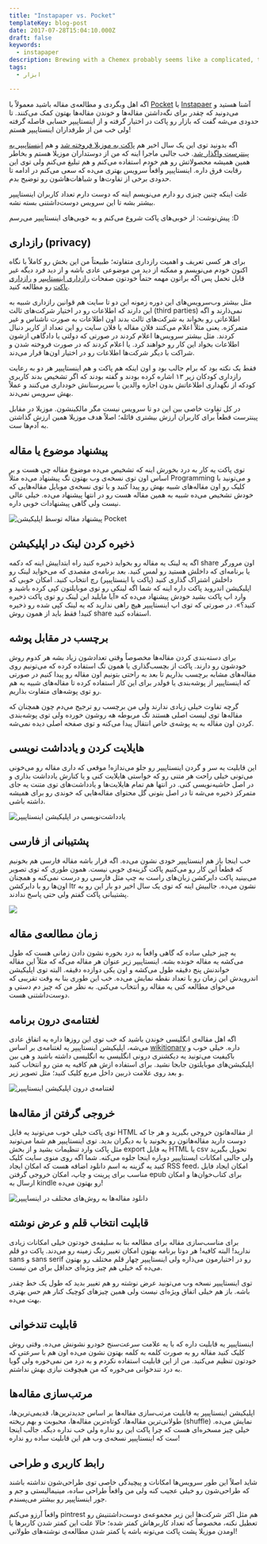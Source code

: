 ```yaml
---
title: "Instapaper vs. Pocket"
templateKey: blog-post
date: 2017-07-28T15:04:10.000Z
draft: false
keywords:
  - instapaper
description: Brewing with a Chemex probably seems like a complicated, time-consuming ordeal, but once you get used to the process, it becomes a soothing ritual that's worth the effort every time.
tags:
  - ابزار

---
```


اگه اهل وبگردی و مطالعه‌ی مقاله باشید معمولاً با [Pocket](https://getpocket.com/) یا [Instapaer](https://instapaper.com) آشنا هستید و می‌دونید که چقدر برای نگه‌داشتن مقاله‌ها و خوندن مقاله‌ها بهتون کمک می‌کنند. تا حدودی می‌شه گفت که بازار رو پاکت در اختیار گرفته و از اینستاپیپر حسابی فاصله گرفته ولی خب من از طرفداران اینستاپیپر هستم!

اگه بدونید توی این یک سال اخیر هم [پاکت به موزیلا فروخته شد](https://blog.mozilla.org/blog/2017/02/27/mozilla-acquires-pocket/) و هم [اینستاپیپر به پینترست واگذار شد](https://techcrunch.com/2016/08/23/pinterest-acquires-instapaper-which-will-live-on-as-a-separate-app/). خب جالبی ماجرا اینه که من از دوستداران موزیلا هستم و بخاطر همین همیشه محصولاتش رو هم خودم استفاده می‌کنم و هم تبلیغ می‌کنم ولی توی این رقابت فرق داره. اینستاپیپر واقعاً سرویس بهتری می‌ده که سعی می‌کنم در ادامه تا حدودی برخی از تفاوت‌ها و شباهات‌هاشون رو توضیح بدم.

علت اینکه چنین چیزی رو دارم می‌نویسم اینه که دوست دارم تعداد کاربران اینستاپیپر بیشتر بشه تا این سرویس دوست‌داشتنی بسته نشه.

پیش‌نوشت: از خوبی‌های پاکت شروع می‌کنم و به خوبی‌های اینستاپیپر می‌رسم :D

## رازداری (privacy)

برای هر کسی تعریف و اهمیت رازداری متفاوته؛ طبیعتاً من این بخش رو کاملاً با نگاه اکنون خودم می‌نویسم و ممکنه از دید من موضوعی عادی باشه و از دید فرد دیگه غیر قابل تحمل پس اگه براتون مهمه حتماً خودتون صفحات [رازداری اینستاپیپر](https://www.instapaper.com/privacy) و [رازداری پاکت](https://getpocket.com/privacy) رو مطالعه کنید.

مثل بیشتر وب‌سرویس‌های این دوره زمونه این دو تا سایت هم قوانین رازداری شبیه به این دارند که اطلاعات رو در اختیار شرکت‌های ثالث (third parties) نمی‌ذارند و اگه اطلاعاتی رو بخواند به شرکت‌های ثالث بدند اون اطلاعات به صورت ناشناس و غیر متمرکزه. یعنی مثلاً اعلام می‌کنند فلان مقاله یا فلان سایت رو این تعداد از کاربر دنبال کردند. مثل بیشتر سرویس‌ها اعلام کردند در صورتی که دولتی یا دادگاهی ازشون اطلاعات بخواد این کار رو خواهند کرد. یا اعلام کردند که در صورت فروخته شدن و شراکت با دیگر شرکت‌ها اطلاعات رو در اختیار اون‌ها قرار می‌دند.

فقط یک نکته بود که برام جالب بود و اون اینکه هم پاکت و هم اینستاپیپر هر دو به رعایت رازداری کودکان زیر ۱۳ اشاره کرده بودند و گفته بودند که اگر تشخیص بدند کاربری کودکه از نگهداری اطلاعاتش بدون اجازه والدین یا سرپرستانش خودداری می‌کنند و عملاً بهش سرویس نمی‌دند.

در کل تفاوت خاصی بین این دو تا سرویس نیست مگر مالکینشون. موزیلا در مقابل پینترست قطعاً برای کاربران ارزش بیشتری قائله؛ اصلاً هدف موزیلا همین ارزش گذاشتن به آدم‌ها ست.

## پیشنهاد موضوع یا مقاله

توی پاکت یه کار به درد بخورش اینه که تشخیص می‌ده موضوع مقاله چی هست و بر اساس اون توی نسخه‌ی وب بهتون تگ پیشنهاد می‌ده مثلاً Programming و می‌تونید با کلیک رو اون مقاله‌های شبیه بهش رو پیدا کنید و یا توی نسخه‌ی موبایل مقاله‌هایی که خودش تشخیص می‌ده شبیه به همین مقاله هست رو در انتها پیشنهاد می‌ده. خیلی عالی نیست ولی گاهی پیشنهادات خوبی داره.

![پیشنهاد مقاله توسط اپلیکیشن Pocket](images/article-suggestion-in-pockt-app-169x300.jpg)

## ذخیره کردن لینک در اپلیکیشن

اگه یه لینک یه مقاله رو بخواید ذخیره کنید راه ابتداییش اینه که دکمه share اون مرورگر یا برنامه‌ای که داخلش هستید رو لمس کنید. بعد برنامه‌ی مقصدی که می‌خواید لینک رو داخلش اشتراک گذاری کنید (پاکت یا اینستاپیپر) رچ انتخاب کنید. امکان خوبی که اپلیکیشن اندروید پاکت داره اینه که شما اگه لینکی رو توی موبایلتون کپی کرده باشید و وارد اپ پاکت بشید خودش پیشنهاد می‌ده که «آیا مایلید این لینک رو توی پاکت ذخیره کنید؟». در صورتی که توی اپ اینستاپیپر هیچ راهی ندارید که یه لینک کپی شده رو ذخیره کنید! فقط باید از همون روش share استفاده کنید.

## برچسب در مقابل پوشه

برای دسته‌بندی کردن مقاله‌ها مخصوصاً وقتی تعدادشون زیاد بشه هر کدوم روش خودشون رو دارند. پاکت از بچسب‌گذاری یا همون تگ استفاده کرده که می‌تونیم روی مقاله‌های مشابه برچسب بذاریم تا بعد به راحتی بتونیم اون مقاله رو پیدا کنیم در صورتی که اینستاپیپر از پوشه‌بندی یا فولدر برای این کار استفاده کرده تا مقاله‌های شبیه به هم رو توی پوشه‌های متفاوت بذاریم.

گرچه تفاوت خیلی زیادی ندارند ولی من برچسب رو ترجیح می‌دم چون همچنان که مقاله‌ها توی لیست اصلی هستند تگ مربوطه هه روشون خورده ولی توی پوشه‌بندی کردن اون مقاله به یه پوشه‌ی خاص انتقال پیدا می‌کنه و توی صفحه اصلی دیده نمی‌شه.

## هایلایت کردن و یادداشت نویسی

این قابلیت یه سر و گردن اینستاپیپر رو جلو می‌ندازه! موقعی که داری مقاله رو می‌خونی می‌تونی خیلی راحت هر متنی رو که خواستی هایلایت کنی و یا کنارش یادداشت بذاری و در اصل حاشیه‌نویسی کنی. در انتها هم تمام هایلایت‌ها و یادداشت‌های توی متنت یه جای متمرکز ذخیره می‌شه تا در اصل بتونی گل محتوای مقاله‌هایی که خوندی رو برای همیشه داشته باشی.

![یادداشت‌نویسی در اپلیکیشن اینستاپیپر](images/notes-in-instapaper-app-300x204.jpg)

## پشتیبانی از فارسی

خب اینجا باز هم اینستاپیپر خودی نشون می‌ده. اگه قرار باشه مقاله فارسی هم بخونیم که قطعاً این کار رو می‌کنیم پاکت گزینه‌ی خوبی نیست. همون طوری که توی تصویر می‌بینید پاکت دایرکشن زبان‌های راست به چپ مثل فارسی رو درست نمی‌کنه و همچنان اون‌ها رو با دایرکشن ltr نشون می‌ده. جالبیش اینه که توی یک سال اخیر دو بار این رو به پشتیبانی پاکت گفتم ولی حتی پاسخ ندادند.

![](images/rtl-languages-in-pocket-and-instappaer-263x300.jpg)

## زمان مطالعه‌ی مقاله

یه چیز خیلی ساده که گاهی واقعاً به درد بخوره نشون دادن زمانی هست که طول می‌کشه یه مقاله خونده بشه. اینستاپیپر زیر عنوان هر مقاله می‌گه که مثلاً این مقاله خواندنش پنج دقیقه طول می‌کشه و اون یکی دوازده دقیقه. البته توی اپلیکیشن اندرویدش این زمان رو با تعداد نقطه نمایش می‌ده. خب این طوری بنا به وقت تقریبی که می‌خوای مطالعه کنی یه مقاله رو انتخاب می‌کنی. به نظر من که چیز دم دستی و دوست‌داشتنی هست.

## لغتنامه‌ی درون برنامه

اگه اهل مقاله‌ی انگلیسی خوندن باشید که خب توی این روزها داره یه اتفاق عادی می‌شه، اپلیکیشن اینستاپیپر یه لغتنامه‌ی بر اساس [wikitionary](https://en.wiktionary.org/wiki/Wiktionary:Main_Page) داره. خیلی خوب و باکیفیت می‌تونید یه دیکشنری درونی انگلیسی به انگلیسی داشته باشید و هی بین اپلیکیشن‌های موبایلتون جابجا نشید. برای استفاده ازش هم کافیه یه متن رو انتخاب کنید و بعد روی علامت ذربین داخل مربع کلیک کنید؛ مثل تصویر زیر.

![لغتنامه‌ی درون اپلیکیشن اینستاپیپر](images/buildin-dictionary-in-instapaper-175x300.jpg)

## خروجی گرفتن از مقاله‌ها

توی پاکت خیلی خوب می‌تونید یه فایل HTML از مقاله‌هاتون خروجی بگیرید و هر جا که دوست دارید مقاله‌هاتون رو بخونید یا به دیگران بدید. توی اینستاپیپر هم شما می‌تونید مثل پاکت وارد تنظیمات بشید و از بخش export یه فایل HTML یا csv تحویل بگیرید ولی جالبی امکانات ایسنتاپیپر دوباره اینجا جلوه می‌کنه. شما اگه روی منوی سایت کلیک کنید یه گزینه به اسم دانلود اضافه هست که امکان ایجاد RSS feed، امکان ایجاد فایل مناسب برای پرینت و چاپ، امکان خروجی گرفتن epub برای کتاب‌خوان‌ها و امکان ارسال به kindle رو بهتون می‌ده!

![دانلود مقاله‌ها به روش‌های مختلف در اینساپیپر](images/download-articles-in-instapaper.jpg)

## قابلیت انتخاب قلم و عرض نوشته

برای مناسب‌سازی مقاله برای مطالعه بنا به سلیقه‌ی خودتون خیلی امکانات زیادی ندارید! البته کافیه! هر دوتا برنامه بهتون امکان تغییر رنگ زمینه رو می‌دند. پاکت دو قلم sans و sans serif رو در اختیارمون می‌ذاره ولی اینستاپیپر چهار قلم مختلف رو بهتون می‌ده که خیلی هم چیز ویژه‌ای حداقل برای من نیست.

توی اینستاپیپر نسخه وب می‌تونید عرض نوشته رو هم تغییر بدید که طول یک خط چقدر باشه. باز هم خیلی اتفاق ویژه‌ای نیست ولی همین چیزهای کوچیک کنار هم حس بهتری بهت می‌ده.

## قابلیت تندخوانی

اینستاپیپر یه قابلیت داره که با یه علامت سرعت‌سنج خودرو نشونش می‌ده. وقتی روش کلیک کنید مقاله رو به صورت کلمه به کلمه بهتون نشون می‌ده اون هم با سرعتی که خودتون تنظیم می‌کنید. من از این قابلیت استفاده نکردم و به درد من نمی‌خوره ولی گویا به درد تندخوانی می‌خوره که من هیچوقت نیازی بهش نداشتم.

## مرتب‌سازی مقاله‌ها

اپلیکیشن اینستاپیپر یه قابلیت مرتب‌سازی مقاله‌ها بر اساس جدیدترین‌ها، قدیمی‌ترین‌ها، طولانی‌ترین مقاله‌ها، کوتاه‌ترین مقاله‌ها، محبوبت و بهم ریخته (shuffle) نمایش می‌ده. خیلی چیز مسخره‌ای هست که چرا پاکت این رو نداره ولی خب نداره دیگه. جالب اینجا ست که اینستاپیپر نسخه‌ی وب هم این قابلیت ساده رو نداره!

## رابط کاربری و طراحی

شاید اصلاً این طور سرویس‌ها امکانات و پیچیدگی خاصی توی طراحی‌شون نداشته باشند که طراحی‌شون رو خیلی عجیب کنه ولی من واقعاً طراحی ساده، مینیمالیستی و جم و جور اینستاپیپر رو بیشتر می‌پسندم.

واقعاً آرزو می‌کنم pintrest هم مثل اکثر شرکت‌ها این زیر مجموعه‌ی دوست‌داشتنیش رو تعطیل نکنه، مخصوصاً که تعداد کاربرهاش کمتر شده؛ حالا علت این کمتر شدن کاربرها یا اومدن موزیلا پشت پاکت می‌تونه باشه یا کمتر شدن مطالعه‌ی نوشته‌های طولانی!
